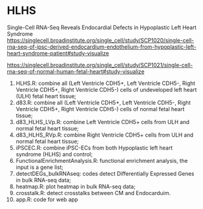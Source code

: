 # HLHS
Single-Cell RNA-Seq Reveals Endocardial Defects in Hypoplastic Left Heart Syndrome
https://singlecell.broadinstitute.org/single_cell/study/SCP1020/single-cell-rna-seq-of-ipsc-derived-endocardium-endothelium-from-hypoplastic-left-heart-syndrome-patient#study-visualize

https://singlecell.broadinstitute.org/single_cell/study/SCP1021/single-cell-rna-seq-of-normal-human-fetal-heart#study-visualize

1) HLHS.R: combine all (Left Ventricle CDH5+, Left Ventricle CDH5-, Right Ventricle CDH5+, Right Ventricle CDH5-) cells of undeveloped left heart (ULH) fetal heart tissue;
2) d83.R: combine all (Left Ventricle CDH5+, Left Ventricle CDH5-, Right Ventricle CDH5+, Right Ventricle CDH5-) cells of normal fetal heart tissue;
3) d83_HLHS_LVp.R: combine Left Ventricle CDH5+ cells from ULH and normal fetal heart tissue;
4) d83_HLHS_RVp.R: combine Right Ventricle CDH5+ cells from ULH and normal fetal heart tissue;
5) iPSCEC.R: combine iPSC-ECs from both Hypoplastic left heart syndrome (HLHS) and control;
6) FunctionalEnrichmentAnalysis.R: functional enrichment analysis, the input is a gene list;
7) detectDEGs_bulkRNAseq: codes detect Differentially Expressed Genes in bulk RNA-seq data;
8) heatmap.R: plot heatmap in bulk RNA-seq data;
9) crosstalk.R: detect crosstalks between CM and Endocarduim.
10) app.R: code for web app
